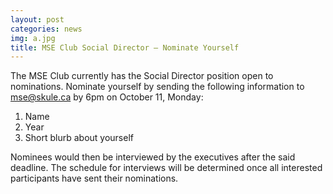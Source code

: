 ```yaml
---
layout: post
categories: news
img: a.jpg
title: MSE Club Social Director – Nominate Yourself
---
```


The MSE Club currently has the Social Director position open to nominations. Nominate yourself by sending the following information to mse@skule.ca by 6pm on October 11, Monday:

1) Name  
2) Year  
3) Short blurb about yourself

Nominees would then be interviewed by the executives after the said deadline. The schedule for interviews will be determined once all interested participants have sent their nominations.

<!-- more -->